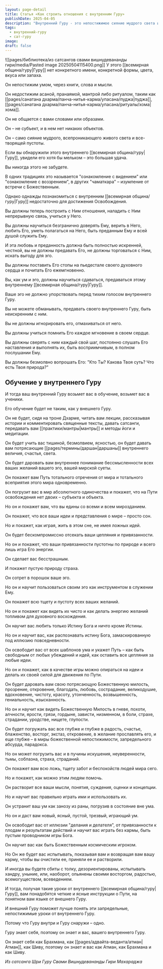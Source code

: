 ```yaml
---
layout: page-detail
title: Статья «Как строить отношения с внутренним Гуру»
publishDate: 2025-04-05
description: "Внутренний Гуру - это непостижимое сияние мудрого света и пустоты, не имеющее формы и недоступное уму, словам и ритуалам. Обрести связь с ним - большая удача, но для Освобождения нужно построить с ним отношения: доверять, помнить, служить и быть полностью искренним. Внутренний Гуру учит тишиной, дарует прозрение, разрушает эго и иллюзии, ведёт через испытания и парадоксы, а также раскрывает божественную милость во всём. Внешний и внутренний Гуру едины, и их взаимодействие помогает глубже понять Путь."
tags:
  - внутренний-гуру
  - сат-гуру
image: 
draft: false
---
```

![[pages/библиотека/из сатсангов свами вишнудевананды гири/media/Pasted image 20250504115400.png]]
 У этого [[всемирная община/гуру|Гуру]] нет конкретного имени, конкретной формы, цвета, вкуса или запаха.

 Он непостижим умом, через книги, слова и мысли.

 Он недостижим асаной, пранаямой, мантрой либо ритуалом, таким как [[pages/санатана дхарма/панча-нитья-карма/упасана/пуджа|пуджа]], [[pages/санатана дхарма/панча-нитья-карма/упасана/ритуалы/хома|хома]].

  
 Он не общается с вами словами или образами.

 Он – не субъект, и в нем нет никаких объектов.

 Он – само сияние мудрого, всепроникающего живого света и все-творящей пустоты.

  
 Если вы обнаружили этого внутреннего [[всемирная община/гуру|Гуру]], увидели его хотя бы мельком – это большая удача.

 Вы никогда этого не забудете.

 В одних традициях это называется "ознакомление с видением" или "ознакомление с воззрением", в других "чаматкара" – изумление от встречи с Божественным.

  
 Однако однажды познакомиться с внутренним [[всемирная община/гуру|Гуру]] недостаточно для достижения Освобождения.

 Вы должны теперь построить с Ним отношения, наладить с Ним непрерывную связь, учиться у Него.

 Вы должны научиться безгранично доверять Ему, верить в Него, любить Его, уметь полагаться на Него, быть преданным Ему и всей душой служить Ему.

  
 И эта любовь и преданность должна быть полностью искренней, честной, вы не должны предавать Его, не должны торговаться с Ним, искать выгоду для эго.

 Вы должны поставить Его стопы на пьедестале своего духовного сердца и почитать Его ежемгновенно.

 Вы, как ум и эго, должны научиться сдаваться, предаваться этому внутреннему [[всемирная община/гуру|Гуру]].

  
 Ваше эго не должно упорствовать перед тихим голосом внутреннего Гуру.

 Вы не можете обманывать, предавать своего внутреннего Гуру, быть неискренним с ним.

 Вы не должны игнорировать его, отмахиваться от него.

  
 Вы должны учиться помнить Его каждое мгновение в своем сердце.

 Вы должны сверять с ним каждый свой шаг, постоянно слушать Его наставления и выполнять их, быть восприимчивым, в полном послушании Ему.

 Вы должны безмолвно вопрошать Его: "Кто Ты? Какова Твоя суть? Что есть Твоя природа?"

## Обучение у внутреннего Гуру 

  
 И тогда ваш внутренний Гуру возьмет вас в обучение, возьмет вас в ученики.

 Его обучение будет не таким, как у внешнего Гуру.

 Он не будет, сидя на троне Дхарме, читать вам лекции, рассказывая истории и комментировать священные тексты, давать сатсанги, передавать вам [[практики/мантры|мантры]] и методы йоги и медитации.

  
 Он будет учить вас тишиной, безмолвием, ясностью, он будет давать вам потрясающие [[pages/термины/даршан|даршаны]] внутреннего величия, счастья, света.

 Он будет даровать вам внутреннее понимание бессмысленности всех ваших желаний вашего эго, вашей мирской суеты.

 Он покажет вам Путь тотального отречения от мира и тотального всеприятия этого мира одновременно.

 Он погрузит вас в мир абсолютного одиночества и покажет, что на Пути освобождения нет двоих – субъекта и объекта.

 Но он и покажет вам, что вы едины со всеми и всем мирозданием.

 Он покажет, что все ваши идеи и представления о мире – просто сон.

 Но и покажет, как играя, жить в этом сне, не имея ложных идей.

 Он будет бескомпромиссно отсекать ваши цепляния и привязанности.

 Но он и покажет, что ваши привязанности пустотны по природе и всего лишь игра Его энергии.

 Он сделает вас бесстрашным.

 И покажет пустую природу страха.

 Он сотрет в порошок ваше эго.

 Но он и научит пользоваться своим эго как инструментом в служении Ему.

 Он покажет всю тщету и пустоту всех ваших желаний.

 Но он и покажет как видеть их чисто и как делать энергию желаний топливом для духовного восхождения.

 Он научит вас любить только Истину Бога и ничто кроме Истины.

 Но он и научит вас, как распознавать истину Бога, замаскированную под иллюзию повседневности.

 Он освободит вас от всех шаблонов ума и укажет Путь – как быть свободным от любых убеждений и идей, как оставить все цепляния за любые идеи.

 Но он и покажет, как в качестве игры можно опираться на идеи и делать их своей силой для движения по Пути.

 Он будет даровать вам свою потрясающую Божественную милость, прозрение, откровение, благодать, любовь, сострадание, великодушие, вдохновение, чистоту, красоту, утонченность, возвышенность, гениальность, изысканность.

 Но он и научит как видеть Божественную Милость в гневе, похоти, алчности, ярости, грязи, гордыне, зависти, низменном, в боли, страхе, страдании, уродстве, нищете, глупости.

 Он будет погружать вас все глубже и глубже в радость, счастье, блаженство, восторг, экстаз, откровение, в желание прославлять его, и еще глубже – в миры божественной непостижимости, запредельного абсурда, парадокса.

 Но он может погрузить вас и в пучины искушения, неуверенности, тьмы, соблазна, страха, страданий.

 Он покажет вам всю ложь, тщету забот и беспокойств людей мира сего.

 Но и покажет, как можно этим людям помочь.

 Он растворит все ваши мысли, понятия, суждения, оценки и концепции.

 Но и научит вас правильно играть ими и использовать их.

 Он устранит ваш ум как занозу из раны, погрузив в состояние вне ума.

 Но он и даст вам новый, ясный, пустой, трезвый, играющий ум.

 Он освободит вас от иллюзии "делания и делателя", от привязанности к плодам и результатам действий и научит вас играть без кармы, быть пустым проводником игры Бога.

 Он научит вас как быть Божественным космическим игроком.

 Но Он же будет вас испытывать, показывая вам и возвращая вам вашу карму, чтобы вы очистили ее, приняли ее и растворили.

 И иногда вы будете сбиты с толку, дезориентированы, испытывать хандру, уныние, или, наоборот, опьянены своими восторгом, радостью, всемогуществом, всеведением.

 И тогда, получая такие уроки от внутреннего [[всемирная община/гуру|Гуру]], вам понадобятся четкие и ясные инструкции о Пути, на понятном вам языке от внешнего Гуру.

 И внешний Гуру поможет лучше понять эти запредельные, непостижимые уроки от внутреннего Гуру.

 Потому что Гуру внутри и Гуру снаружи – одно.

 Гуру знает себя, поэтому он знает и вас, вашего внутреннего Гуру.

 Он знает себя как Брахмана, как [[pages/адвайта-веданта/атман|Атман]], как Шиву, поэтому он знает и вас как Атман, как Брахмана и как Шиву.

*Из сатсанга Шри Гуру Свами Вишнудевананды Гири Махараджа*
